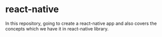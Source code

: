 # react-native
In this repository, going to create a react-native app and also covers the concepts which we have it in react-native library.
